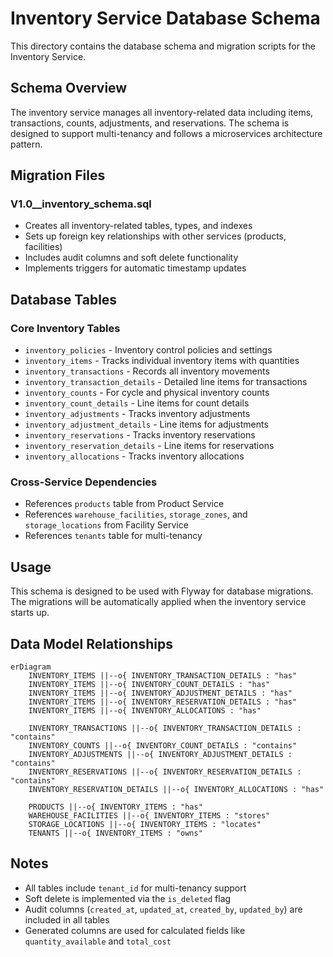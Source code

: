 # Inventory Service Database Schema

This directory contains the database schema and migration scripts for the Inventory Service.

## Schema Overview

The inventory service manages all inventory-related data including items, transactions, counts, adjustments, and reservations. The schema is designed to support multi-tenancy and follows a microservices architecture pattern.

## Migration Files

### V1.0__inventory_schema.sql
- Creates all inventory-related tables, types, and indexes
- Sets up foreign key relationships with other services (products, facilities)
- Includes audit columns and soft delete functionality
- Implements triggers for automatic timestamp updates

## Database Tables

### Core Inventory Tables
- `inventory_policies` - Inventory control policies and settings
- `inventory_items` - Tracks individual inventory items with quantities
- `inventory_transactions` - Records all inventory movements
- `inventory_transaction_details` - Detailed line items for transactions
- `inventory_counts` - For cycle and physical inventory counts
- `inventory_count_details` - Line items for count details
- `inventory_adjustments` - Tracks inventory adjustments
- `inventory_adjustment_details` - Line items for adjustments
- `inventory_reservations` - Tracks inventory reservations
- `inventory_reservation_details` - Line items for reservations
- `inventory_allocations` - Tracks inventory allocations

### Cross-Service Dependencies
- References `products` table from Product Service
- References `warehouse_facilities`, `storage_zones`, and `storage_locations` from Facility Service
- References `tenants` table for multi-tenancy

## Usage

This schema is designed to be used with Flyway for database migrations. The migrations will be automatically applied when the inventory service starts up.

## Data Model Relationships

```mermaid
erDiagram
    INVENTORY_ITEMS ||--o{ INVENTORY_TRANSACTION_DETAILS : "has"
    INVENTORY_ITEMS ||--o{ INVENTORY_COUNT_DETAILS : "has"
    INVENTORY_ITEMS ||--o{ INVENTORY_ADJUSTMENT_DETAILS : "has"
    INVENTORY_ITEMS ||--o{ INVENTORY_RESERVATION_DETAILS : "has"
    INVENTORY_ITEMS ||--o{ INVENTORY_ALLOCATIONS : "has"
    
    INVENTORY_TRANSACTIONS ||--o{ INVENTORY_TRANSACTION_DETAILS : "contains"
    INVENTORY_COUNTS ||--o{ INVENTORY_COUNT_DETAILS : "contains"
    INVENTORY_ADJUSTMENTS ||--o{ INVENTORY_ADJUSTMENT_DETAILS : "contains"
    INVENTORY_RESERVATIONS ||--o{ INVENTORY_RESERVATION_DETAILS : "contains"
    INVENTORY_RESERVATION_DETAILS ||--o{ INVENTORY_ALLOCATIONS : "has"
    
    PRODUCTS ||--o{ INVENTORY_ITEMS : "has"
    WAREHOUSE_FACILITIES ||--o{ INVENTORY_ITEMS : "stores"
    STORAGE_LOCATIONS ||--o{ INVENTORY_ITEMS : "locates"
    TENANTS ||--o{ INVENTORY_ITEMS : "owns"
```

## Notes
- All tables include `tenant_id` for multi-tenancy support
- Soft delete is implemented via the `is_deleted` flag
- Audit columns (`created_at`, `updated_at`, `created_by`, `updated_by`) are included in all tables
- Generated columns are used for calculated fields like `quantity_available` and `total_cost`
